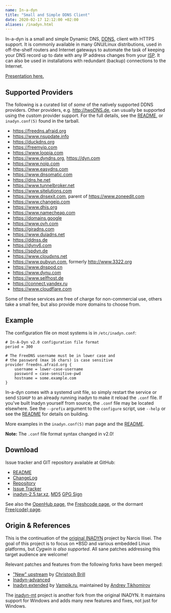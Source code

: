 ```yaml
---
name: In-a-dyn
title: "Small and Simple DDNS Client"
date: 2020-02-17 12:12:00 +02:00
aliases: /inadyn.html
---
```


In-a-dyn is a small and simple Dynamic DNS, [DDNS][1], client with HTTPS
support.  It is commonly available in many GNU/Linux distributions, used
in off-the-shelf routers  and Internet gateways to automate  the task of
keeping your DNS record up to date with any IP address changes from your
[ISP][2].  It can also be  used in installations with redundant (backup)
connections to the Internet.

[Presentation here.](https://docs.google.com/presentation/d/14rT-LB5Ea_aHamlMFzVvT92ZU1DMWzVhav9OMOiVkpI/edit?usp=sharing)


Supported Providers
-------------------

The following is a curated list of *some* of the natively supported DDNS
providers.   Other providers,  e.g. <http://twoDNS.de>,  can usually  be
supported using the custom provider  support.  For the full details, see
the [README][], or `inadyn.conf(5)` found in the tarball.

   * <https://freedns.afraid.org>
   * <https://www.nsupdate.info>
   * <https://duckdns.org>
   * <https://freemyip.com>
   * <https://www.loopia.com>
   * <https://www.dyndns.org>, <https://dyn.com>
   * <https://www.noip.com>
   * <https://www.easydns.com>
   * <https://www.dnsomatic.com>
   * <https://dns.he.net>
   * <https://www.tunnelbroker.net>
   * <https://www.sitelutions.com>
   * <https://www.dnsexit.com>, parent of <https://www.zoneedit.com>
   * <https://www.changeip.com>
   * <https://www.dhis.org>
   * <https://www.namecheap.com>
   * <https://domains.google>
   * <https://www.ovh.com>
   * <https://giradns.com>
   * <https://www.duiadns.net>
   * <https://ddnss.de>
   * <https://dynv6.com>
   * <https://spdyn.de>
   * <https://www.cloudxns.net>
   * <https://www.pubyun.com>, formerly <http://www.3322.org>
   * <https://www.dnspod.cn>
   * <https://www.dynu.com>
   * <https://www.selfhost.de>
   * <https://connect.yandex.ru>
   * <https://www.cloudflare.com>

Some of these services are free of charge for non-commercial use, others
take a small fee, but also provide more domains to choose from.


Example
-------

The configuration file on most systems is in `/etc/inadyn.conf`:

    # In-A-Dyn v2.0 configuration file format
    period = 300
    
    # The FreeDNS username must be in lower case and
    # the password (max 16 chars) is case sensitive
    provider freedns.afraid.org {
        username = lower-case-username
        password = case-sensitive-pwd
        hostname = some.example.com
    }

In-a-dyn comes with a systemd unit file, so simply restart the service or
send `SIGHUP` to an already running inadyn to make it reload the `.conf`
file.  If you've built Inadyn yourself from source, the `.conf` file may
be located elsewhere.  See the `--prefix` argument to the `configure`
script, use `--help` or see the [README][] for details on building.

More examples in the `inadyn.conf(5)` man page and the [README][].

**Note:** The `.conf` file format syntax changed in v2.0!


Download
--------

Issue tracker and GIT repository available at GitHub:

* [README][]
* [ChangeLog](https://github.com/troglobit/inadyn/blob/master/ChangeLog.md)
* [Repository](https://github.com/troglobit/inadyn)
* [Issue Tracker](https://github.com/troglobit/inadyn/issues)
* [inadyn-2.5.tar.xz](ftp://ftp.troglobit.com/inadyn/inadyn-2.5.tar.xz),
  [MD5](ftp://ftp.troglobit.com/inadyn/inadyn-2.5.tar.xz.md5)
  [GPG Sign](ftp://ftp.troglobit.com/inadyn/inadyn-2.5.xz.asc)

See also the [OpenHub page](https://www.openhub.net/p/inadyn/), the
[Freshcode page](http://freshcode.club/projects/inadyn), or the dormant
[Free(code) page](http://freecode.com/projects/inadyn).


Origin & References
-------------------

This is  the continuation  of the  [original INADYN][origin]  project by
Narcis  Ilisei.  The  goal of  this  project is  to focus  on \*BSD  and
various embedded Linux  platforms, but *Cygwin is  also supported*.  All
sane patches addressing this target audience are welcome!

Relevant patches and features from the following forks have been merged:

* ["New" upstream](https://sourceforge.net/projects/inadyn/) by
  [Christoph Brill](http://www.egore911.de/)
* [Inadyn-advanced](https://sourceforge.net/projects/inadyn-advanced/)
* [Inadyn extended](https://github.com/vampik/inadyn) by
  [Vampik.ru](http://vampik.ru/), maintained by
  [Andrey Tikhomirov](https://github.com/vampik/inadyn)

The [inadyn-mt][] project is another fork from the original INADYN.  It
maintains support for Windows and adds many new features and fixes, not
just for Windows.

[1]: https://en.wikipedia.org/wiki/Dynamic_DNS
[2]: https://en.wikipedia.org/wiki/ISP
[README]: https://github.com/troglobit/inadyn/blob/master/README.md
[origin]: http://www.inatech.eu/inadyn/
[inadyn-mt]: https://sourceforge.net/projects/inadyn-mt/
